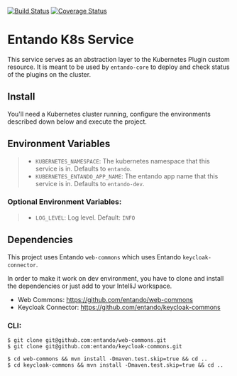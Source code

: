 [![Build Status](https://jenkins.entandocloud.com/buildStatus/icon?job=de-entando-k8s-service-master)](https://jenkins.entandocloud.com/view/Digital%20Exchange/job/de-entando-k8s-service-master/)
[![Coverage Status](https://coveralls.io/repos/github/entando/entando-k8s-service/badge.svg?branch=migrate-models)](https://coveralls.io/github/entando/entando-k8s-service?branch=migrate-models)

# Entando K8s Service
This service serves as an abstraction layer to the Kubernetes Plugin custom resource. It is meant to be used by `entando-core` to deploy and check status of the plugins on the cluster.

## Install

You'll need a Kubernetes cluster running, configure the environments described down below and execute the project.

## Environment Variables
>- `KUBERNETES_NAMESPACE`: The kubernetes namespace that this service is in. Defaults to `entando`.
>- `KUBERNETES_ENTANDO_APP_NAME`: The entando app name that this service is in. Defaults to `entando-dev`.

### Optional Environment Variables:
>- `LOG_LEVEL`: Log level. Default: `INFO`

## Dependencies
This project uses Entando `web-commons` which uses Entando `keycloak-connector`.

In order to make it work on dev environment, you have to clone and install the dependencies or just add to your IntelliJ workspace.

* Web Commons: https://github.com/entando/web-commons
* Keycloak Connector: https://github.com/entando/keycloak-commons

### CLI:
```
$ git clone git@github.com:entando/web-commons.git
$ git clone git@github.com:entando/keycloak-commons.git

$ cd web-commons && mvn install -Dmaven.test.skip=true && cd ..
$ cd keycloak-commons && mvn install -Dmaven.test.skip=true && cd ..
```
